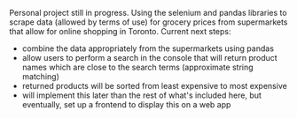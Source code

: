 Personal project still in progress. Using the selenium and pandas libraries to scrape data (allowed by terms of use) for grocery prices from supermarkets that allow for online shopping in Toronto. Current next steps:

- combine the data appropriately from the supermarkets using pandas
- allow users to perform a search in the console that will return product names which are close to the search terms (approximate string matching)
- returned products will be sorted from least expensive to most expensive
- will implement this later than the rest of what's included here, but eventually, set up a frontend to display this on a web app
